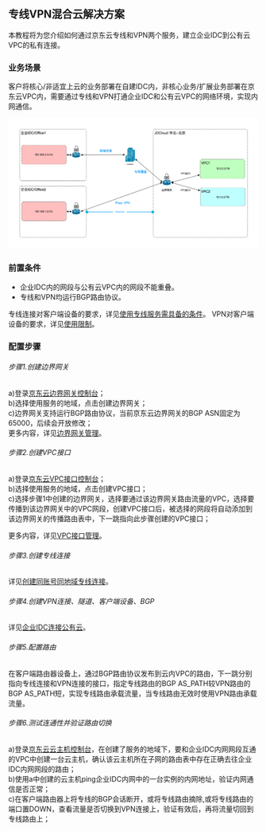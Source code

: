 ## 专线VPN混合云解决方案
本教程将为您介绍如何通过京东云专线和VPN两个服务，建立企业IDC到公有云VPC的私有连接。

### 业务场景
客户将核心/非适宜上云的业务部署在自建IDC内，非核心业务/扩展业务部署在京东云VPC内，需要通过专线和VPN打通企业IDC和公有云VPC的网络环境，实现内网通信。</br>

![](../../../../image/Networking/Virtual-Private-Network/Introduction/work-with-directconnect.png)

### 前置条件
* 企业IDC内的网段与公有云VPC内的网段不能重叠。
* 专线和VPN均运行BGP路由协议。

专线连接对客户端设备的要求，详见[使用专线服务需具备的条件](https://docs.jdcloud.com/cn/direct-connection/direct-connect-service-overview)。
VPN对客户端设备的要求，详见[使用限制](../Introduction/Restrictions.md)。

### 配置步骤
###### 步骤1.创建边界网关

a)登录[京东云边界网关控制台](https://cns-console.jdcloud.com/host/borderGateway/list)；  </br>
b)选择使用服务的地域，点击创建边界网关；</br>
c)边界网关支持运行BGP路由协议，当前京东云边界网关的BGP ASN固定为65000，后续会开放修改；</br>
更多内容，详见[边界网关管理](../Operation-Guide/Border-Gateway-Management/Border-Gateway-Configuration.md)。

###### 步骤2.创建VPC接口
a)登录[京东云VPC接口控制台](https://cns-console.jdcloud.com/host/vpcAttachment/list)；  </br>
b)选择使用服务的地域，点击创建VPC接口；</br>
c)选择步骤1中创建的边界网关，选择要通过该边界网关路由流量的VPC，选择要传播到该边界网关中的VPC网段，创建VPC接口后，被选择的网段将自动添加到该边界网关的传播路由表中，下一跳指向此步骤创建的VPC接口；</br>

更多内容，详见[VPC接口管理](../Operation-Guide/Border-Gateway-Management/VPC-Attachment-Configuration.md)。

###### 步骤3.创建专线连接
详见[创建同账号同地域专线连接](https://docs.jdcloud.com/cn/direct-connection/connect-to-the-same-account-or-region-direct-connetct)。

###### 步骤4.创建VPN连接、隧道、客户端设备、BGP
详见[企业IDC连接公有云](../Getting-Started/Connection-Into-On-Premise.md)。

###### 步骤5.配置路由
在客户端路由器设备上，通过BGP路由协议发布到云内VPC的路由，下一跳分别指向专线连接和VPN连接的接口，指定专线路由的BGP AS_PATH较VPN路由的BGP AS_PATH短，实现专线路由承载流量，当专线路由无效时使用VPN路由承载流量。

###### 步骤6.测试连通性并验证路由切换
a)登录[京东云云主机控制台](https://cns-console.jdcloud.com/host/compute/list)，在创建了服务的地域下，要和企业IDC内网网段互通的VPC中创建一台云主机，确认该云主机所在子网的路由表中存在正确去往企业IDC内网网段的路由；  </br>
b)使用a中创建的云主机ping企业IDC内网中的一台实例的内网地址，验证内网通信是否正常；</br>
c)在客户端路由器上将专线的BGP会话断开，或将专线路由摘除,或将专线路由的端口置DOWN，查看流量是否切换到VPN连接上，验证有效后，再将流量切回到专线路由上；</br>
